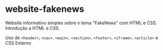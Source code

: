 # website-fakenews

Website informativo simples sobre o tema "FakeNews" com HTML e CSS.
Introdução a HTML e CSS.

Uso de `<header>`, `<nav>`, `<main>`, `<section>`, `<footer>`, `<iframe>`, `<article>` e CSS Externo